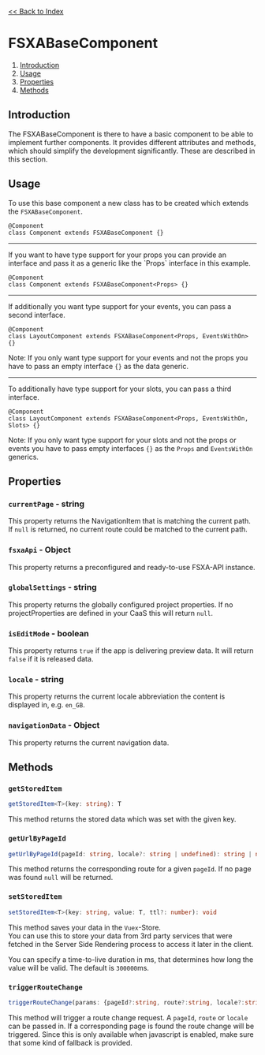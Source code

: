 [<< Back to Index](./index.md)

# FSXABaseComponent

1. [Introduction](#introduction)
2. [Usage](#usage)
3. [Properties](#properties)
4. [Methods](#methods)

## Introduction

The FSXABaseComponent is there to have a basic component to be able to implement further components.
It provides different attributes and methods, which should simplify the development significantly. These are described in this section.

## Usage

To use this base component a new class has to be created which extends the `FSXABaseComponent`.

```tsx
@Component
class Component extends FSXABaseComponent {}
```

<hr>
If you want to have type support for your props you can provide an interface and pass it as a generic like the `Props` interface in this example.

```tsx
@Component
class Component extends FSXABaseComponent<Props> {}
```

<hr>
If additionally you want type support for your events, you can pass a second interface.

```tsx
@Component
class LayoutComponent extends FSXABaseComponent<Props, EventsWithOn> {}
```

Note: If you only want type support for your events and not the props you have to pass an empty interface `{}` as the data generic.

<hr>
To additionally have type support for your slots, you can pass a third interface.

```tsx
@Component
class LayoutComponent extends FSXABaseComponent<Props, EventsWithOn, Slots> {}
```

Note: If you only want type support for your slots and not the props or events you have to pass empty interfaces `{}` as the `Props` and `EventsWithOn` generics.

## Properties

### `currentPage` - string

This property returns the NavigationItem that is matching the current path. If `null` is returned, no current route could be matched to the current path.

### `fsxaApi` - Object

This property returns a preconfigured and ready-to-use FSXA-API instance.

### `globalSettings` - string

This property returns the globally configured project properties. If no projectProperties are defined in your CaaS this will return `null`.

### `isEditMode` - boolean

This property returns `true` if the app is delivering preview data. It will return `false` if it is released data.

### `locale` - string

This property returns the current locale abbreviation the content is displayed in, e.g. `en_GB`.

### `navigationData` - Object

This property returns the current navigation data.

## Methods

### `getStoredItem`

```typescript
getStoredItem<T>(key: string): T
```

This method returns the stored data which was set with the given key.

### `getUrlByPageId`

```typescript
getUrlByPageId(pageId: string, locale?: string | undefined): string | null
```

This method returns the corresponding route for a given `pageId`. If no page was found `null` will be returned.

### `setStoredItem`

```typescript
setStoredItem<T>(key: string, value: T, ttl?: number): void
```

This method saves your data in the `Vuex`-Store.
<br />
You can use this to store your data from 3rd party services that were fetched in the Server Side Rendering process to access it later in the client.

You can specify a time-to-live duration in ms, that determines how long the value will be valid. The default is `300000`ms.

### `triggerRouteChange`

```typescript
triggerRouteChange(params: {pageId?:string, route?:string, locale?:string}): Promise<void>
```

This method will trigger a route change request. A `pageId`, `route` or `locale` can be passed in. If a corresponding page is found the route change will be triggered. Since this is only available when javascript is enabled, make sure that some kind of fallback is provided.
